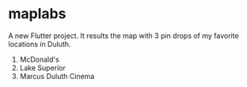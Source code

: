 # maplabs

A new Flutter project. It results the map with 3 pin drops of my favorite locations in Duluth.
1. McDonald's
2. Lake Superior
3. Marcus Duluth Cinema
